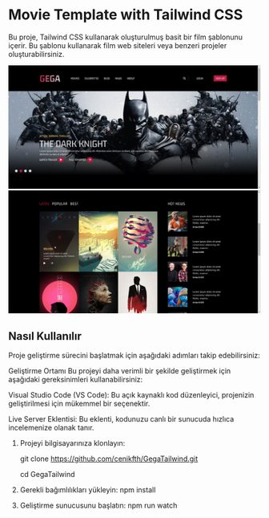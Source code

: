 # Movie Template with Tailwind CSS

Bu proje, Tailwind CSS kullanarak oluşturulmuş basit bir film şablonunu içerir. Bu şablonu kullanarak film web siteleri veya benzeri projeler oluşturabilirsiniz.

![Resim Açıklaması](https://github.com/cenikfth/GegaTailwind/blob/master/src/images/Theme.jpg?raw=true)
![Resim Açıklaması](https://github.com/cenikfth/GegaTailwind/blob/master/src/images/Theme1.png?raw=true)
## Nasıl Kullanılır

Proje geliştirme sürecini başlatmak için aşağıdaki adımları takip edebilirsiniz:

Geliştirme Ortamı
Bu projeyi daha verimli bir şekilde geliştirmek için aşağıdaki gereksinimleri kullanabilirsiniz:

Visual Studio Code (VS Code): Bu açık kaynaklı kod düzenleyici, projenizin geliştirilmesi için mükemmel bir seçenektir.

Live Server Eklentisi: Bu eklenti, kodunuzu canlı bir sunucuda hızlıca incelemenize olanak tanır.

1. Projeyi bilgisayarınıza klonlayın:

   git clone https://github.com/cenikfth/GegaTailwind.git
   
   cd GegaTailwind
   
3. Gerekli bağımlılıkları yükleyin:
  npm install
4. Geliştirme sunucusunu başlatın:
npm run watch
